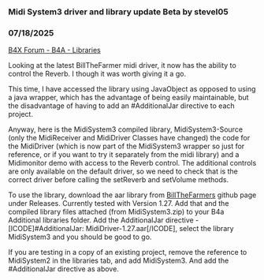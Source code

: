 ### Midi System3 driver and library update Beta by stevel05
### 07/18/2025
[B4X Forum - B4A - Libraries](https://www.b4x.com/android/forum/threads/167823/)

Looking at the latest BillTheFarmer midi driver, it now has the ability to control the Reverb. I though it was worth giving it a go.  
  
This time, I have accessed the library using JavaObject as opposed to using a java wrapper, which has the advantage of being easily maintainable, but the disadvantage of having to add an #AdditionalJar directive to each project.  
  
Anyway, here is the MidiSystem3 compiled library, MidiSystem3-Source (only the MidiReceiver and MidiDriver Classes have changed) the code for the MidiDriver (which is now part of the MidiSystem3 wrapper so just for reference, or if you want to try it separately from the midi library) and a Midimonitor demo with access to the Reverb control. The additional controls are only available on the default driver, so we need to check that is the correct driver before calling the setReverb and setVolume methods.  
  
To use the library, download the aar library from [BillTheFarmers](https://github.com/billthefarmer/mididriver/releases) github page under Releases. Currently tested with Version 1.27. Add that and the compiled library files attached (from MidiSystem3.zip) to your B4a Additional libraries folder. Add the AdditionalJar directive - [ICODE]#AdditionalJar: MidiDriver-1.27.aar[/ICODE], select the library MidiSystem3 and you should be good to go.  
  
If you are testing in a copy of an existing project, remove the reference to MidiSystem2 in the libraries tab, and add MidiSystem3. And add the #AdditionalJar directive as above.